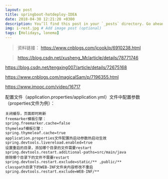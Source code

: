 ```yaml
---
layout: post
title: springboot-hotdeploy-IDEA
date: 2018-04-30 12:21:20 +0300
description: You’ll find this post in your `_posts` directory. Go ahead and edit it and re-build the site to see your changes. # Add post description (optional)
img: i-rest.jpg # Add image post (optional)
tags: [Holidays, lonema]
---
```

> 资料链接：
> https://www.cnblogs.com/jcook/p/6910238.html
>

> https://blog.csdn.net/xusheng_Mr/article/details/78771746
>

https://blog.csdn.net/tengxing007/article/details/72675168

https://www.cnblogs.com/magicalSam/p/7196355.html

https://www.imooc.com/video/16717

配置文件（application.properties/application.yml）文件中配置参数（properties文件为例）：

```
关闭缓存，页面即时刷新
freemarker模板引擎：
spring.freemarker.cache=false
thymeleaf模板引擎：
spring.thymeleaf.cache=true
application.properties文件配置热启动参数热启动生效
spring.devtools.livereload.enabled=true
设置重启的目录，添加哪个目录的文件需要restart
spring.devtools.restart.additional-paths=src/main/java
排除哪个目录下的文件不需要restart
spring.devtools.restart.exclude=static/** ,public/**
classpath目录下的WEB-INF文件夹内容修改不重启
spring.devtools.restart.exclude=WEB-INF/**
```

